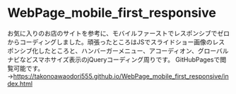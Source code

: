 # WebPage_mobile_first_responsive
お気に入りのお店のサイトを参考に、モバイルファーストでレスポンシブでゼロからコーディングしました。頑張ったところはJSでスライドショー画像のレスポンシブ化したところと、ハンバーガーメニュー、アコーディオン、グローバルナビなどスマホサイズ表示のjQueryコーディング周りです。
GitHubPagesで閲覧可能です。→https://takonoawaodori555.github.io/WebPage_mobile_first_responsive/index.html
